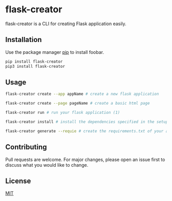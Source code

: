 # flask-creator

flask-creator is a CLI for creating Flask application easily.

## Installation

Use the package manager [pip](https://pip.pypa.io/en/stable/) to install foobar.

```bash
pip install flask-creator
pip3 install flask-creator
```


## Usage

```bash
flask-creator create --app appName # create a new flask application 

flask-creator create --page pageName # create a basic html page 

flask-creator run # run your flask application (1)

flask-creator install # install the dependencies specified in the setup.py of your application

flask-creator generate --requie # create the requirements.txt of your application 
```

## Contributing
Pull requests are welcome. For major changes, please open an issue first to discuss what you would like to change.

## License
[MIT](https://github.com/MOSvisio/flask-creator/blob/master/LICENCE)
